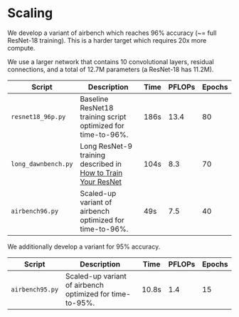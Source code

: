 # Scaling

We develop a variant of airbench which reaches 96% accuracy (~= full ResNet-18 training).
This is a harder target which requires 20x more compute.

We use a larger network that contains 10 convolutional layers, residual connections, and a
total of 12.7M parameters (a ResNet-18 has 11.2M).

| Script | Description | Time | PFLOPs | Epochs |
| - | - | - | - | - | 
| `resnet18_96p.py` | Baseline ResNet18 training script optimized for time-to-96%. | 186s | 13.4 | 80 |
| `long_dawnbench.py` | Long ResNet-9 training described in [How to Train Your ResNet](https://myrtle.ai/learn/how-to-train-your-resnet-8-bag-of-tricks/) | 104s | 8.3 | 70 |
| `airbench96.py` | Scaled-up variant of airbench optimized for time-to-96%. | 49s | 7.5 | 40 |

We additionally develop a variant for 95% accuracy.

| Script | Description | Time | PFLOPs | Epochs |
| - | - | - | - | - | 
| `airbench95.py` | Scaled-up variant of airbench optimized for time-to-95%. | 10.8s | 1.4 | 15 |

